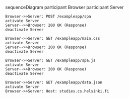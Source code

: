 sequenceDiagram
    participant Browser
    participant Server

    Browser->>Server: POST /exampleapp/spa
    activate Server
    Server-->>Browser: 200 OK (Response)
    deactivate Server

    Browser->>Server: GET /exampleapp/main.css
    activate Server
    Server-->>Browser: 200 OK (Response)
    deactivate Server

    Browser->>Server: GET /exampleapp/spa.js
    activate Server
    Server-->>Browser: 200 OK (Response)
    deactivate Server

    Browser->>Server: GET /exampleapp/data.json
    activate Server
    Browser->>Server: Host: studies.cs.helsinki.fi